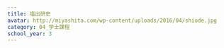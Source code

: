 ```yaml
---
title: 塩出研史
avatar: http://miyashita.com/wp-content/uploads/2016/04/shiode.jpg
category: 04_学士課程
school_year: 3
---
```

